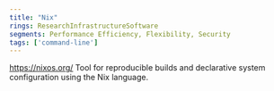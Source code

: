 ```yaml
---
title: "Nix"
rings: ResearchInfrastructureSoftware
segments: Performance Efficiency, Flexibility, Security
tags: ['command-line']
---
```

https://nixos.org/
Tool for reproducible builds and declarative system configuration using the Nix language.
